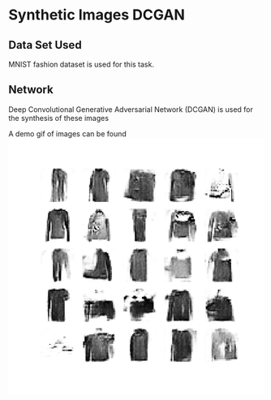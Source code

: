 # Synthetic Images DCGAN

## Data Set Used

MNIST fashion dataset is used for this task.

## Network

Deep Convolutional Generative Adversarial Network (DCGAN) is used for the synthesis of these images

A demo gif of images can be found ![here](dcgan.gif)

